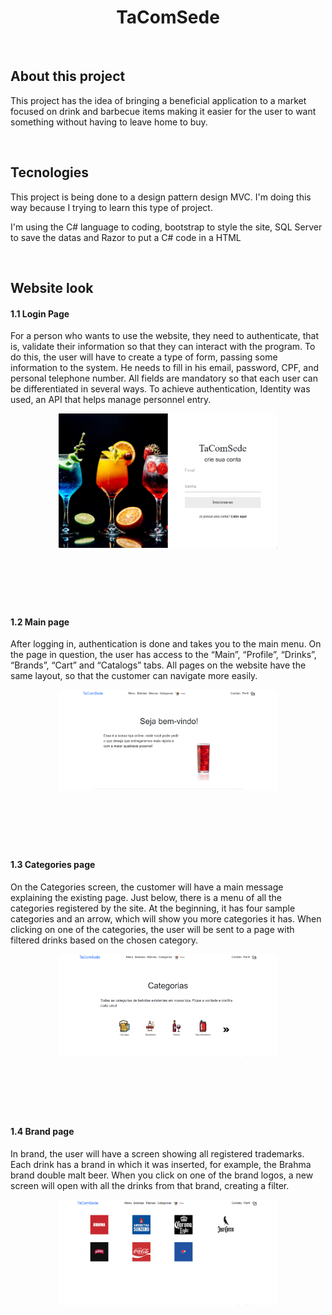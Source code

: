 <h1 align="center"><strong>TaComSede</strong></h1>

<br/>

<h2>About this project</h2>


<p>This project has the idea of bringing a beneficial application to a market focused on drink and barbecue items making it easier for the user to want something without having to leave home to buy.</p>

<br/>

<h2>Tecnologies</h2>

<p>This project is being done to a design pattern design MVC. I'm doing this way because I trying to learn this type of project. </p>

<p>I'm using the C# language to coding, bootstrap to style the site, SQL Server to save the datas and Razor to put a C# code in a HTML </p>

<br/>

<h2>Website look</h2>

<h4>1.1 Login Page</h4>

<p>For a person who wants to use the website, they need to authenticate, that is, validate their information so that they can interact with the program. To do this, the user will have to create a type of form, passing some information to the system. He needs to fill in his email, password, CPF, and personal telephone number. All fields are mandatory so that each user can be differentiated in several ways. To achieve authentication, Identity was used, an API that helps manage personnel entry.</p>


<p align="center">
  <img src="assets/login.png" width="350" alt="accessibility text">
</p>

<br/>
<h1></h1>
<br/>

<h4>1.2 Main page</h4>

<p>After logging in, authentication is done and takes you to the main menu. On the page in question, the user has access to the “Main”, “Profile”, “Drinks”, “Brands”, “Cart” and “Catalogs” tabs. All pages on the website have the same layout, so that the customer can navigate more easily.</p>

<p align="center">
  <img src="assets/principalPage.png" width="350" alt="accessibility text">
</p>

<br/>
<h1></h1>
<br/>

<h4>1.3 Categories page</h4>

<p>On the Categories screen, the customer will have a main message explaining the existing page. Just below, there is a menu of all the categories registered by the site. At the beginning, it has four sample categories and an arrow, which will show you more categories it has. When clicking on one of the categories, the user will be sent to a page with filtered drinks based on the chosen category.</p>

<p align="center">
  <img src="assets/categorias.png" width="350" alt="accessibility text">
</p>

<br/>
<h1></h1>
<br/>

<h4>1.4 Brand page</h4>

<p>In brand, the user will have a screen showing all registered trademarks. Each drink has a brand in which it was inserted, for example, the Brahma brand double malt beer. When you click on one of the brand logos, a new screen will open with all the drinks from that brand, creating a filter.</p>


<p align="center">
  <img src="assets/marcas.png" width="350" alt="accessibility text">
</p>

<br/>
<h1></h1>
<br/>
